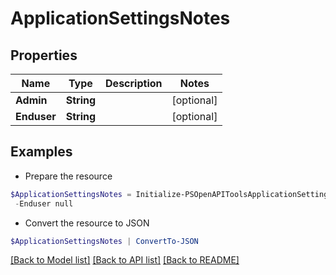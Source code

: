 # ApplicationSettingsNotes
## Properties

Name | Type | Description | Notes
------------ | ------------- | ------------- | -------------
**Admin** | **String** |  | [optional] 
**Enduser** | **String** |  | [optional] 

## Examples

- Prepare the resource
```powershell
$ApplicationSettingsNotes = Initialize-PSOpenAPIToolsApplicationSettingsNotes  -Admin null `
 -Enduser null
```

- Convert the resource to JSON
```powershell
$ApplicationSettingsNotes | ConvertTo-JSON
```

[[Back to Model list]](../README.md#documentation-for-models) [[Back to API list]](../README.md#documentation-for-api-endpoints) [[Back to README]](../README.md)


